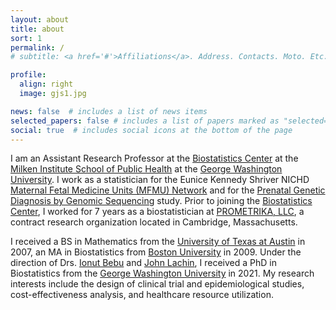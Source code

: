 ```yaml
---
layout: about
title: about
sort: 1
permalink: /
# subtitle: <a href='#'>Affiliations</a>. Address. Contacts. Moto. Etc.

profile:
  align: right
  image: gjs1.jpg

news: false  # includes a list of news items
selected_papers: false # includes a list of papers marked as "selected={true}"
social: true  # includes social icons at the bottom of the page
---
```


I am an Assistant Research Professor at the [Biostatistics Center](https://biostatcenter.gwu.edu/) at the [Milken Institute School of Public Health](https://publichealth.gwu.edu/) at the [George Washington University](https://www.gwu.edu/). I work as a statistician for the Eunice Kennedy Shriver NICHD [Maternal Fetal Medicine Units (MFMU) Network](https://mfmunetwork.bsc.gwu.edu/) and for the [Prenatal Genetic Diagnosis by Genomic Sequencing](https://biostatcenter.gwu.edu/projects/prenatal-genetic-diagnosis-genomic-sequencing-prospective-evaluation-prenatalseq) study. Prior to joining the [Biostatistics Center](https://biostatcenter.gwu.edu/), I worked for 7 years as a biostatistician at [PROMETRIKA, LLC](https://www.prometrika.com/), a contract research organization located in Cambridge, Massachusetts. &nbsp;

I received a BS in Mathematics from the [University of Texas at Austin](https://www.utexas.edu/) in 2007, an MA in Biostatistics from [Boston University](https://www.bu.edu/) in 2009. Under the direction of Drs. [Ionut Bebu](https://biostatcenter.gwu.edu/people/research-faculty/ionut-bebu) and [John Lachin](https://biostatcenter.gwu.edu/people/research-faculty/john-m-lachin), I received a PhD in Biostatistics from the [George Washington University](https://www.gwu.edu/) in 2021. My research interests include the design of clinical trial and epidemiological studies, cost-effectiveness analysis, and healthcare resource utilization.
